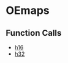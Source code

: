 # OEmaps

## Function Calls
- [h16](oephys/files_not_in_use/h16.md)
- [h32](oephys/files_not_in_use/h32.md)
